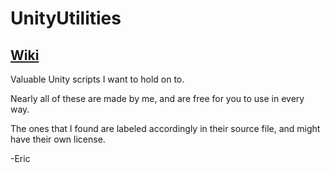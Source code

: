 UnityUtilities
==============

[Wiki](https://github.com/efruchter/UnityUtilities/wiki)
------
Valuable Unity scripts I want to hold on to.

Nearly all of these are made by me, and are free for you to use in every way.

The ones that I found are labeled accordingly in their source file, and might have their own license.

-Eric
